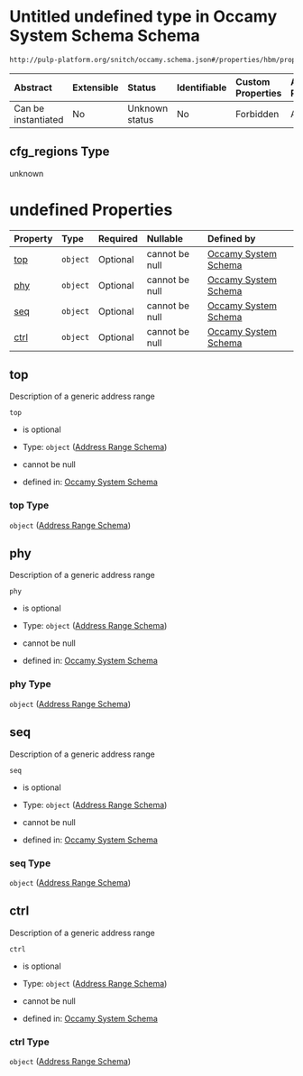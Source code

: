 # Untitled undefined type in Occamy System Schema Schema

```txt
http://pulp-platform.org/snitch/occamy.schema.json#/properties/hbm/properties/cfg_regions
```



| Abstract            | Extensible | Status         | Identifiable | Custom Properties | Additional Properties | Access Restrictions | Defined In                                                       |
| :------------------ | :--------- | :------------- | :----------- | :---------------- | :-------------------- | :------------------ | :--------------------------------------------------------------- |
| Can be instantiated | No         | Unknown status | No           | Forbidden         | Allowed               | none                | [occamy.schema.json*](occamy.schema.json "open original schema") |

## cfg_regions Type

unknown

# undefined Properties

| Property      | Type     | Required | Nullable       | Defined by                                                                                                                                                                             |
| :------------ | :------- | :------- | :------------- | :------------------------------------------------------------------------------------------------------------------------------------------------------------------------------------- |
| [top](#top)   | `object` | Optional | cannot be null | [Occamy System Schema](occamy-properties-address-range-schema-3.md "http://pulp-platform.org/snitch/address_range.schema.json#/properties/hbm/properties/cfg_regions/properties/top")  |
| [phy](#phy)   | `object` | Optional | cannot be null | [Occamy System Schema](occamy-properties-address-range-schema-3.md "http://pulp-platform.org/snitch/address_range.schema.json#/properties/hbm/properties/cfg_regions/properties/phy")  |
| [seq](#seq)   | `object` | Optional | cannot be null | [Occamy System Schema](occamy-properties-address-range-schema-3.md "http://pulp-platform.org/snitch/address_range.schema.json#/properties/hbm/properties/cfg_regions/properties/seq")  |
| [ctrl](#ctrl) | `object` | Optional | cannot be null | [Occamy System Schema](occamy-properties-address-range-schema-3.md "http://pulp-platform.org/snitch/address_range.schema.json#/properties/hbm/properties/cfg_regions/properties/ctrl") |

## top

Description of a generic address range

`top`

*   is optional

*   Type: `object` ([Address Range Schema](occamy-properties-address-range-schema-3.md))

*   cannot be null

*   defined in: [Occamy System Schema](occamy-properties-address-range-schema-3.md "http://pulp-platform.org/snitch/address_range.schema.json#/properties/hbm/properties/cfg_regions/properties/top")

### top Type

`object` ([Address Range Schema](occamy-properties-address-range-schema-3.md))

## phy

Description of a generic address range

`phy`

*   is optional

*   Type: `object` ([Address Range Schema](occamy-properties-address-range-schema-3.md))

*   cannot be null

*   defined in: [Occamy System Schema](occamy-properties-address-range-schema-3.md "http://pulp-platform.org/snitch/address_range.schema.json#/properties/hbm/properties/cfg_regions/properties/phy")

### phy Type

`object` ([Address Range Schema](occamy-properties-address-range-schema-3.md))

## seq

Description of a generic address range

`seq`

*   is optional

*   Type: `object` ([Address Range Schema](occamy-properties-address-range-schema-3.md))

*   cannot be null

*   defined in: [Occamy System Schema](occamy-properties-address-range-schema-3.md "http://pulp-platform.org/snitch/address_range.schema.json#/properties/hbm/properties/cfg_regions/properties/seq")

### seq Type

`object` ([Address Range Schema](occamy-properties-address-range-schema-3.md))

## ctrl

Description of a generic address range

`ctrl`

*   is optional

*   Type: `object` ([Address Range Schema](occamy-properties-address-range-schema-3.md))

*   cannot be null

*   defined in: [Occamy System Schema](occamy-properties-address-range-schema-3.md "http://pulp-platform.org/snitch/address_range.schema.json#/properties/hbm/properties/cfg_regions/properties/ctrl")

### ctrl Type

`object` ([Address Range Schema](occamy-properties-address-range-schema-3.md))
